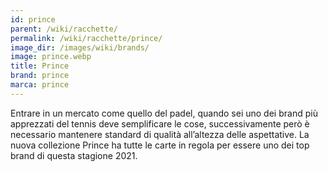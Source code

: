 ```yaml
---
id: prince
parent: /wiki/racchette/
permalink: /wiki/racchette/prince/
image_dir: /images/wiki/brands/
image: prince.webp
title: Prince
brand: prince
marca: prince
---
```

Entrare in un mercato come quello del padel, quando sei uno dei brand più apprezzati del tennis deve semplificare le cose, successivamente però è necessario mantenere standard di qualità all’altezza delle aspettative. La nuova collezione Prince ha tutte le carte in regola per essere uno dei top brand di questa stagione 2021.